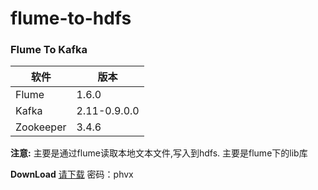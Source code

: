# flume-to-hdfs
### Flume To Kafka
| 软件       | 版本           |
| ---------- | ------------- |
| Flume      | 1.6.0         |
| Kafka      | 2.11-0.9.0.0  |
| Zookeeper  | 3.4.6         |

**注意:**
主要是通过flume读取本地文本文件,写入到hdfs.
主要是flume下的lib库

**DownLoad**
[请下载](http://pan.baidu.com/s/1jImM710)
密码：phvx
